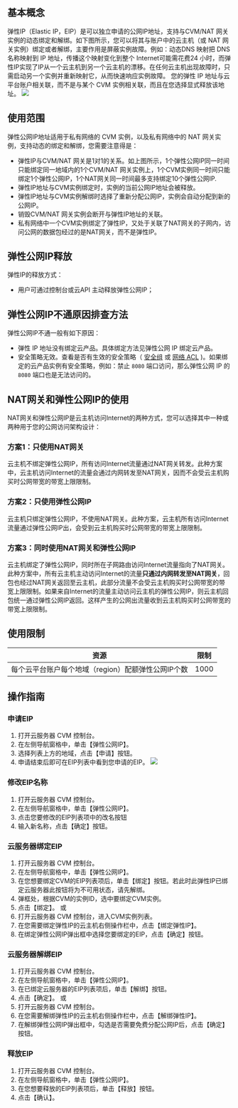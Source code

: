 ﻿## 基本概念

弹性IP（Elastic IP，EIP）是可以独立申请的公网IP地址，支持与CVM/NAT 网关实例的动态绑定和解绑。如下图所示，您可以将其与账户中的云主机（或 NAT 网关实例）绑定或者解绑，主要作用是屏蔽实例故障。例如：动态DNS 映射把 DNS 名称映射到 IP 地址，传播这个映射变化到整个 Internet可能需花费24 小时，而弹性IP实现了IP从一个云主机到另一个云主机的漂移。在任何云主机出现故障时，只需启动另一个实例并重新映射它，从而快速响应实例故障。
您的弹性 IP 地址与云平台账户相关联，而不是与某个 CVM 实例相关联，而且在您选择显式释放该地址。
![](http://imgcache.tce.fsphere.cn/static/mccdn.qcloud.com/static/img/3dbf04b5fb9bff4bef632074ecf767da/image.png)

## 使用范围
弹性公网IP地址适用于私有网络的 CVM 实例，以及私有网络中的 NAT 网关实例，支持动态的绑定和解绑，您需要注意得是：

- 弹性IP与CVM/NAT 网关是1对1的关系。如上图所示，1个弹性公网IP同一时间只能绑定同一地域内的1个CVM/NAT 网关实例上，1个CVM实例同一时间只能绑定1个弹性公网IP，1个NAT网关同一时间最多支持绑定10个弹性公网IP.  
- 弹性IP地址与CVM实例绑定时，实例的当前公网IP地址会被释放。
- 弹性IP地址与CVM实例解绑时选择了重新分配公网IP，实例会自动分配到新的公网IP。
- 销毁CVM/NAT 网关实例会断开与弹性IP地址的关联。
- 私有网络中一个CVM实例绑定了弹性IP，又处于关联了NAT网关的子网内，访问公网的数据包经过的是NAT网关，而不是弹性IP。


## 弹性公网IP释放
弹性IP的释放方式：
- 用户可通过控制台或云API 主动释放弹性公网IP；

## 弹性公网IP不通原因排查方法
弹性公网IP不通一般有如下原因：
- 弹性 IP 地址没有绑定云产品。具体绑定方法见弹性公网 IP 绑定云产品。
- 安全策略无效。查看是否有生效的安全策略（ <a href="http://tce.fsphere.cn/doc/product/213/5221" target="_blank">安全组</a> 或 <a href="http://tce.fsphere.cn/doc/product/215/5132" target="_blank">网络 ACL</a> )。如果绑定的云产品实例有安全策略，例如：禁止 `8080` 端口访问，那么弹性公网 IP 的 `8080` 端口也是无法访问的。

## NAT网关和弹性公网IP的使用

NAT网关和弹性公网IP是云主机访问Internet的两种方式，您可以选择其中一种或两种用于您的公网访问架构设计：

### 方案1：只使用NAT网关
云主机不绑定弹性公网IP，所有访问Internet流量通过NAT网关转发。此种方案中，云主机访问Internet的流量会通过内网转发至NAT网关，因而不会受云主机购买时公网带宽的带宽上限限制。

### 方案2：只使用弹性公网IP
云主机只绑定弹性公网IP，不使用NAT网关。此种方案，云主机所有访问Internet流量通过弹性公网IP出，会受到云主机购买时公网带宽的带宽上限限制。

### 方案3：同时使用NAT网关和弹性公网IP
云主机绑定了弹性公网IP，同时所在子网路由访问Internet流量指向了NAT网关。此种方案中，所有云主机主动访问Internet的流量**只通过内网转发至NAT网关**，回包也经过NAT网关返回至云主机，此部分流量不会受云主机购买时公网带宽的带宽上限限制。如果来自Internet的流量主动访问云主机的弹性公网IP，则云主机回包统一通过弹性公网IP返回。这样产生的公网出流量收到云主机购买时公网带宽的带宽上限限制。


## 使用限制


| 资源 | 限制 |
|---------|---------|
| 每个云平台账户每个地域（region）配额弹性公网IP个数 | 1000 |


## 操作指南
###  申请EIP
1) 打开云服务器 CVM 控制台。
2) 在左侧导航窗格中，单击【弹性公网IP】。
3) 选择列表上方的地域，点击【申请】按钮。
4) 申请结束后即可在EIP列表中看到您申请的EIP。
![](http://imgcache.tce.fsphere.cn/static/mccdn.qcloud.com/static/img/ba977c383635c2eca9b826d7a9520194/image.png)

### 修改EIP名称
1) 打开云服务器 CVM 控制台。
2) 在左侧导航窗格中，单击【弹性公网IP】。
3) 点击您要修改的EIP列表项中的改名按钮
4) 输入新名称，点击【确定】按钮。

### 云服务器绑定EIP
1) 打开云服务器 CVM 控制台。
2) 在左侧导航窗格中，单击【弹性公网IP】。
3) 在您想要绑定CVM的EIP列表项后，单击【绑定】按钮。若此时此弹性IP已绑定云服务器此按钮将为不可用状态，请先解绑。
4) 弹框处，根据CVM的实例ID，选中要绑定CVM实例。
5) 点击【绑定】。
或
1) 打开云服务器 CVM 控制台，进入CVM实例列表。
2) 在您需要绑定弹性IP的云主机右侧操作栏中，点击【绑定弹性IP】。
3) 在绑定弹性公网IP弹出框中选择您要绑定的EIP，点击【确定】按钮。

### 云服务器解绑EIP
1) 打开云服务器 CVM 控制台。
2) 在左侧导航窗格中，单击【弹性公网IP】。
3) 在已绑定云服务器的EIP列表项后，单击【解绑】按钮。
4) 点击【确定】。
或
1) 打开云服务器 CVM 控制台。
2) 在您需要解绑弹性IP的云主机右侧操作栏中，点击【解绑弹性IP】。
3) 在解绑弹性公网IP弹出框中，勾选是否需要免费分配公网IP后，点击【确定】按钮。

### 释放EIP
1) 打开云服务器 CVM 控制台。
2) 在左侧导航窗格中，单击【弹性公网IP】。
3) 在您想要释放的EIP列表项后，单击【释放】按钮。
4) 点击【确认】。



